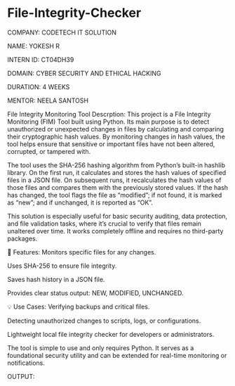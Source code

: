 # File-Integrity-Checker

COMPANY: CODETECH IT SOLUTION

NAME: YOKESH R

INTERN ID: CT04DH39

DOMAIN: CYBER SECURITY AND ETHICAL HACKING

DURATION: 4 WEEKS

MENTOR: NEELA SANTOSH

File Integrity Monitoring Tool Descrption:
This project is a File Integrity Monitoring (FIM) Tool built using Python. Its main purpose is to detect unauthorized or unexpected changes in files by calculating and comparing their cryptographic hash values. By monitoring changes in hash values, the tool helps ensure that sensitive or important files have not been altered, corrupted, or tampered with.

The tool uses the SHA-256 hashing algorithm from Python’s built-in hashlib library. On the first run, it calculates and stores the hash values of specified files in a JSON file. On subsequent runs, it recalculates the hash values of those files and compares them with the previously stored values. If the hash has changed, the tool flags the file as “modified”; if not found, it is marked as “new”; and if unchanged, it is reported as “OK”.

This solution is especially useful for basic security auditing, data protection, and file validation tasks, where it’s crucial to verify that files remain unaltered over time. It works completely offline and requires no third-party packages.

🔧 Features:
Monitors specific files for any changes.

Uses SHA-256 to ensure file integrity.

Saves hash history in a JSON file.

Provides clear status output: NEW, MODIFIED, UNCHANGED.

💡 Use Cases:
Verifying backups and critical files.

Detecting unauthorized changes to scripts, logs, or configurations.

Lightweight local file integrity checker for developers or administrators.

The tool is simple to use and only requires Python. It serves as a foundational security utility and can be extended for real-time monitoring or notifications.

OUTPUT:
